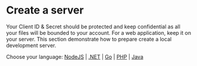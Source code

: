 # Create a server

Your Client ID & Secret should be protected and keep confidential as all your files will be bounded to your account. For a web application, keep it on your server. This section demonstrate how to prepare create a local development server.

Choose your language: [NodeJS](environment/setup/nodejs_2legged) | [.NET](environment/setup/net_2legged) | [Go](environment/setup/go) | [PHP](environment/setup/php) | [Java](environment/setup/java) 

